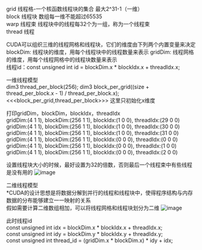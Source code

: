 grid 线程格-一个核函数线程块的集合 最大2^31-1（一维）  
block 线程块 数组每一维不能超过65535  
warp 线程束 线程块中的线程每32个为一组，称为一个线程束  
thread 线程

CUDA可以组织三维的线程网格和线程块，它们的维度由下列两个内置变量来决定
blockDim: 线程块的维度，用每个线程块中的线程数量来表示
gridDim: 线程网格的维度，用每个线程网格中的线程块数量来表示  
线程id：const unsigned int id = blockDim.x * blockIdx.x + threadIdx.x; 

一维线程模型  
dim3 thread_per_block(256);
dim3 block_per_grid((size + thread_per_block.x - 1) / thread_per_block.x);
<<<block_per_grid,thread_per_block>>>
这里只初始化x维度

打印gridDim，blockDim，blockIdx，threadIdx  
gridDim:(4 1 1), blockDim:(256 1 1), blockIdx:(1 0 0), threadIdx:(29 0 0)
gridDim:(4 1 1), blockDim:(256 1 1), blockIdx:(1 0 0), threadIdx:(30 0 0)
gridDim:(4 1 1), blockDim:(256 1 1), blockIdx:(1 0 0), threadIdx:(31 0 0)
gridDim:(4 1 1), blockDim:(256 1 1), blockIdx:(0 0 0), threadIdx:(0 0 0)
gridDim:(4 1 1), blockDim:(256 1 1), blockIdx:(0 0 0), threadIdx:(1 0 0)
gridDim:(4 1 1), blockDim:(256 1 1), blockIdx:(0 0 0), threadIdx:(2 0 0)

设置线程块大小的时候，最好设置为32的倍数，否则最后一个线程束中有些线程是没有用的
![image](https://github.com/wustjie/cuda/assets/34996802/f1c774e4-ab7f-4aaa-a8ee-67e8a515615c)

二维线程模型  
*CUDA的设计思想是将数据分解到并行的线程和线程块中，使得程序结构与内存数据的分布能够建立一一映射的关系  
假如需要计算二维数组相加，可以将线程网格和线程块划分为二维
![image](https://github.com/wustjie/cuda/assets/34996802/f6ba47b3-6166-4aba-908b-74b9b1380ef8)

此时线程id  
const unsigned int idx = blockDim.x * blockIdx.x + threadIdx.x;  
const unsigned int idy = blockDim.y * blockIdx.y + threadIdx.y;  
const unsigned int thread_id = (gridDim.x * blockDim.x) * idy + idx;  

